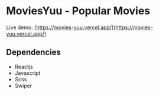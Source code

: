 # MoviesYuu - Popular Movies

Live demo: [https://movies-yuu.vercel.app/](https://movies-yuu.vercel.app/)

## Dependencies

- Reactjs
- Javascript
- Scss
- Swiper
